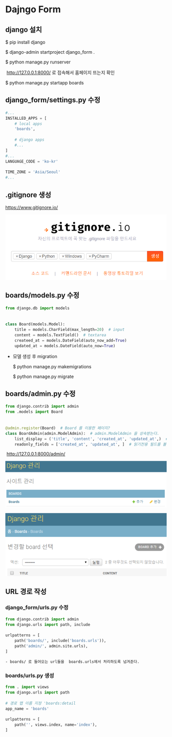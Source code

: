# Dajngo Form



## django 설치

$ pip install django

$ django-admin startproject django_form .

$ python manage.py runserver

​	http://127.0.0.1:8000/  로 접속해서 홈페이지 뜨는지 확인

$ python manage.py startapp boards



## django_form/settings.py 수정

```python
#...
INSTALLED_APPS = [
    # local apps
    'boards',

    # django apps
    #...
]
#...
LANGUAGE_CODE = 'ko-kr'

TIME_ZONE = 'Asia/Seoul'
#...
```



## .gitignore 생성

<https://www.gitignore.io/>

![1560732000359](assets/1560732000359.png)



## boards/models.py 수정

```python
from django.db import models


class Board(models.Model):
    title = models.CharField(max_length=20)  # input
    content = models.TextField()  # textarea
    createed_at = models.DateField(auto_now_add=True)
    updated_at = models.DateField(auto_now=True)
```

 - 모델 생성 후 migration

   $ python manage.py makemigrations

   $ python manage.py migrate



## boards/admin.py 수정

```python
from django.contrib import admin
from .models import Board


@admin.register(Board)  # Board 를 이용한 페이지?
class BoardAdmin(admin.ModelAdmin):  # admin.ModelAdmin 을 상속받는다.
    list_display = ('title', 'content', 'created_at', 'updated_at',)  # 목록에서 보여줄 필드 설정
    readonly_fields = ['created_at', 'updated_at', ]  # 읽기전용 필드를 볼 수 있도록 추가
```

​	<http://127.0.0.1:8000/admin/>

![1560735306039](assets/1560735306039.png)

![1560735385122](assets/1560735385122.png)



## URL 경로 작성

### django_form/urls.py 수정

```python
from django.contrib import admin
from django.urls import path, include

urlpatterns = [
    path('boards/', include('boards.urls')),
    path('admin/', admin.site.urls),
]
```

	- boards/ 로 들어오는 url들을  boards.urls에서 처리하도록 넘겨준다.



### boards/urls.py 생성

```python
from . import views
from django.urls import path

# 경로 맵 이름 지정 'boards:detail
app_name = 'boards'

urlpatterns = [
    path('', views.index, name='index'),
]
```



